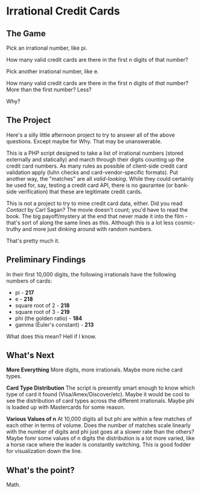 Irrational Credit Cards
=======================

The Game
--------

Pick an irrational number, like pi.

How many valid credit cards are there in the first n digits of that number?

Pick another irrational number, like e.

How many valid credit cards are there in the first n digits of *that* number?
More than the first number? Less?

Why?

The Project
-----------

Here's a silly little afternoon project to try to answer all of the above questions. Except maybe for Why. That may be unanswerable.

This is a PHP script designed to take a list of irrational numbers (stored externally and statically) and march through their digits counting up the credit card numbers. As many rules as possible of client-side credit card validation apply (luhn checks and card-vendor-specific formats). Put another way, the "matches" are all *valid-looking*. While they could certainly be used for, say, testing a credit card API, there is no gaurantee (or bank-side verification) that these are legitimate credit cards.

This is not a project to try to mine credit card data, either. Did you read _Contact_ by Carl Sagan? The movie doesn't count; you'd have to read the book. The big payoff/mystery at the end that never made it into the film - that's sort of along the same lines as this. Although this is a lot less cosmic-truthy and more just dinking around with random numbers.

That's pretty much it.

Preliminary Findings
--------------------

In their first 10,000 digits, the following irrationals have the following numbers of cards:

* pi - **217**
* e - **218**
* square root of 2 - **218**
* square root of 3 - **219**
* phi (the golden ratio) - **184**
* gamma (Euler's constant) - **213**

What does this mean? Hell if I know.

What's Next
-----------

**More Everything**
More digits, more irrationals. Maybe more niche card types.

**Card Type Distribution**
The script is presently smart enough to know which type of card it found (Visa/Amex/Discover/etc). Maybe it would be cool to see the distribution of card types across the different irrationals. Maybe phi is loaded up with Mastercards for some reason.

**Various Values of n**
At 10,000 digits all but phi are within a few matches of each other in terms of volume. Does the number of matches scale linearly with the number of digits and phi just goes at a slower rate than the others? Maybe fomr some values of n digits the distribution is a lot more varied, like a horse race where the leader is constantly switching. This is good fodder for visualization down the line.

What's the point?
-----------------

Math.

